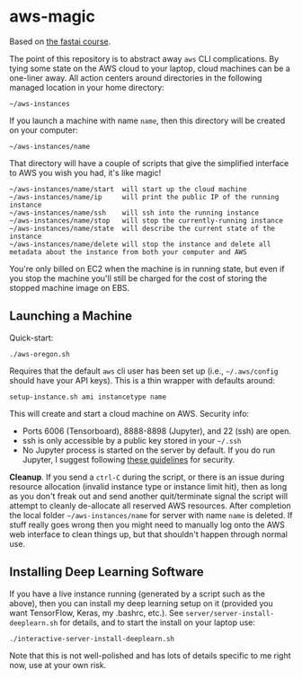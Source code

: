 # aws-magic

Based on [the fastai course](https://github.com/fastai/courses/tree/master/setup).

The point of this repository is to abstract away `aws` CLI complications. By tying some state on the AWS cloud to your laptop, cloud machines can be a one-liner away. All action centers around directories in the following managed location in your home directory:

    ~/aws-instances
    
If you launch a machine with name `name`, then this directory will be created on your computer:

    ~/aws-instances/name
    
That directory will have a couple of scripts that give the simplified interface to AWS you wish you had, it's like magic!

    ~/aws-instances/name/start  will start up the cloud machine
    ~/aws-instances/name/ip     will print the public IP of the running instance
    ~/aws-instances/name/ssh    will ssh into the running instance
    ~/aws-instances/name/stop   will stop the currently-running instance
    ~/aws-instances/name/state  will describe the current state of the instance
    ~/aws-instances/name/delete will stop the instance and delete all metadata about the instance from both your computer and AWS
    
You're only billed on EC2 when the machine is in running state, but even if you stop the machine you'll still be charged for the cost of storing the stopped machine image on EBS.

## Launching a Machine

Quick-start:
    
    ./aws-oregon.sh
    
Requires that the default `aws` cli user has been set up (i.e., `~/.aws/config` should have your API keys). This is a thin wrapper with defaults around:

    setup-instance.sh ami instancetype name
    
This will create and start a cloud machine on AWS. Security info:

* Ports 6006 (Tensorboard), 8888-8898 (Jupyter), and 22 (ssh) are open.
* ssh is only accessible by a public key stored in your `~/.ssh`
* No Jupyter process is started on the server by default. If you do run Jupyter, I suggest following [these guidelines](http://jupyter-notebook.readthedocs.io/en/latest/public_server.html) for security.

**Cleanup**. If you send a `ctrl-C` during the script, or there is an issue during resource allocation (invalid instance type or instance limit hit), then as long as you don't freak out and send another quit/terminate signal the script will attempt to cleanly de-allocate all reserved AWS resources. After completion the local folder `~/aws-instances/name` for server with name `name` is deleted. If stuff really goes wrong then you might need to manually log onto the AWS web interface to clean things up, but that shouldn't happen through normal use.

## Installing Deep Learning Software

If you have a live instance running (generated by a script such as the above), then you can install my deep learning setup on it (provided you want TensorFlow, Keras, my .bashrc, etc.). See `server/server-install-deeplearn.sh` for details, and to start the install on your laptop use:

    ./interactive-server-install-deeplearn.sh

Note that this is not well-polished and has lots of details specific to me right now, use at your own risk.

